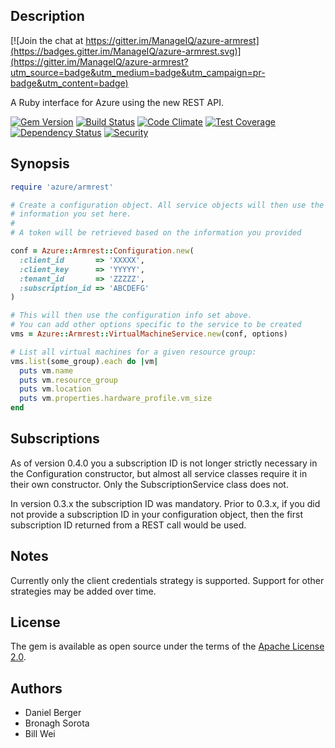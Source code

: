 ## Description

[![Join the chat at https://gitter.im/ManageIQ/azure-armrest](https://badges.gitter.im/ManageIQ/azure-armrest.svg)](https://gitter.im/ManageIQ/azure-armrest?utm_source=badge&utm_medium=badge&utm_campaign=pr-badge&utm_content=badge)

A Ruby interface for Azure using the new REST API.

[![Gem Version](https://badge.fury.io/rb/azure-armrest.svg)](http://badge.fury.io/rb/azure-armrest)
[![Build Status](https://travis-ci.org/ManageIQ/azure-armrest.svg)](https://travis-ci.org/ManageIQ/azure-armrest)
[![Code Climate](https://codeclimate.com/github/ManageIQ/azure-armrest/badges/gpa.svg)](https://codeclimate.com/github/ManageIQ/azure-armrest)
[![Test Coverage](https://codeclimate.com/github/ManageIQ/azure-armrest/badges/coverage.svg)](https://codeclimate.com/github/ManageIQ/azure-armrest/coverage)
[![Dependency Status](https://gemnasium.com/ManageIQ/azure-armrest.svg)](https://gemnasium.com/ManageIQ/azure-armrest)
[![Security](https://hakiri.io/github/ManageIQ/azure-armrest/master.svg)](https://hakiri.io/github/ManageIQ/azure-armrest/master)

## Synopsis

```ruby
require 'azure/armrest'

# Create a configuration object. All service objects will then use the
# information you set here.
#
# A token will be retrieved based on the information you provided

conf = Azure::Armrest::Configuration.new(
  :client_id       => 'XXXXX',
  :client_key      => 'YYYYY',
  :tenant_id       => 'ZZZZZ',
  :subscription_id => 'ABCDEFG'
)

# This will then use the configuration info set above.
# You can add other options specific to the service to be created
vms = Azure::Armrest::VirtualMachineService.new(conf, options)

# List all virtual machines for a given resource group:
vms.list(some_group).each do |vm|
  puts vm.name
  puts vm.resource_group
  puts vm.location
  puts vm.properties.hardware_profile.vm_size
end
```

## Subscriptions

As of version 0.4.0 you a subscription ID is not longer strictly necessary in
the Configuration constructor, but almost all service classes require it in
their own constructor. Only the SubscriptionService class does not.

In version 0.3.x the subscription ID was mandatory. Prior to 0.3.x, if you did
not provide a subscription ID in your configuration object, then the first
subscription ID returned from a REST call would be used.

## Notes

Currently only the client credentials strategy is supported. Support for other
strategies may be added over time.

## License

The gem is available as open source under the terms of the [Apache License 2.0](http://www.apache.org/licenses/LICENSE-2.0).

## Authors

* Daniel Berger
* Bronagh Sorota
* Bill Wei

